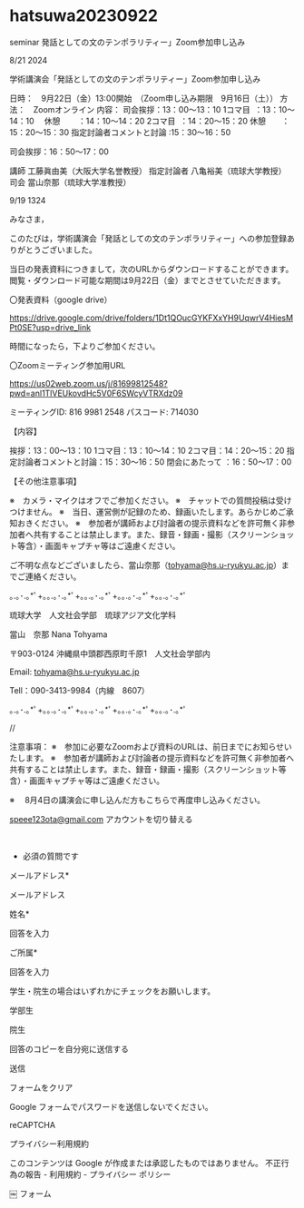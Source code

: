 # hatsuwa20230922
seminar
発話としての文のテンポラリティー」Zoom参加申し込み

8/21 2024

学術講演会「発話としての文のテンポラリティー」Zoom参加申し込み

日時：　9月22日（金）13:00開始　（Zoom申し込み期限　9月16日（土））
方法：　Zoomオンライン
内容：
司会挨拶：13：00～13：10
1コマ目  ：13：10～14：10　
休憩        ：14：10～14：20
2コマ目  ：14：20～15：20 
休憩　　：15：20～15：30
指定討論者コメントと討論 :15：30～16：50

司会挨拶：16：50～17：00 


講師		工藤眞由美（大阪大学名誉教授）
指定討論者	八亀裕美（琉球大学教授）
司会		當山奈那（琉球大学准教授）


9/19 1324


みなさま，

このたびは，学術講演会「発話としての文のテンポラリティー」への参加登録ありがとうございました。

当日の発表資料につきまして，次のURLからダウンロードすることができます。閲覧・ダウンロード可能な期間は9月22日（金）までとさせていただきます。

〇発表資料（google drive）

https://drive.google.com/drive/folders/1Dt1QOucGYKFXxYH9UqwrV4HiesMPt0SE?usp=drive_link

時間になったら，下よりご参加ください。

〇Zoomミーティング参加用URL

https://us02web.zoom.us/j/81699812548?pwd=anl1TlVEUkovdHc5V0F6SWcyVTRXdz09

ミーティングID: 816 9981 2548
パスコード: 714030

【内容】

挨拶：13：00～13：10
1コマ目：13：10～14：10
2コマ目：14：20～15：20
指定討論者コメントと討論：15：30～16：50
閉会にあたって ：16：50～17：00

【その他注意事項】

※　カメラ・マイクはオフでご参加ください。
※　チャットでの質問投稿は受けつけません。
※　当日、運営側が記録のため、録画いたします。あらかじめご承知おきください。
※　参加者が講師および討論者の提示資料などを許可無く非参加者へ共有することは禁止します。また、録音・録画・撮影（スクリーンショット等含）・画面キャプチャ等はご遠慮ください。

ご不明な点などございましたら、當山奈那（tohyama@hs.u-ryukyu.ac.jp）までご連絡ください。

｡.｡･.｡*ﾟ+｡｡.｡･.｡*ﾟ+｡｡.｡･.｡*ﾟ+｡｡.｡･.｡*ﾟ+｡｡.｡･.｡*ﾟ

琉球大学　人文社会学部　琉球アジア文化学科

當山　奈那 Nana Tohyama

〒903-0124 沖縄県中頭郡西原町千原1　人文社会学部内

Email: tohyama@hs.u-ryukyu.ac.jp

Tell：090-3413-9984（内線　8607）

｡.｡･.｡*ﾟ+｡｡.｡･.｡*ﾟ+｡｡.｡･.｡*ﾟ+｡｡.｡･.｡*ﾟ+｡｡.｡･.｡*ﾟ


//



注意事項：
※　参加に必要なZoomおよび資料のURLは、前日までにお知らせいたします。
※　参加者が講師および討論者の提示資料などを許可無く非参加者へ共有することは禁止します。また、録音・録画・撮影（スクリーンショット等含）・画面キャプチャ等はご遠慮ください。

※ 　8月4日の講演会に申し込んだ方もこちらで再度申し込みください。

speee123ota@gmail.com アカウントを切り替える

 

* 必須の質問です

メールアドレス*

メールアドレス

姓名*

回答を入力

ご所属*

回答を入力

学生・院生の場合はいずれかにチェックをお願いします。

学部生

院生

回答のコピーを自分宛に送信する

送信

フォームをクリア

Google フォームでパスワードを送信しないでください。

reCAPTCHA

プライバシー利用規約

このコンテンツは Google が作成または承認したものではありません。 不正行為の報告 - 利用規約 - プライバシー ポリシー

￼ フォーム
